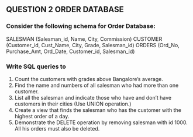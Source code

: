 ## QUESTION 2 ORDER DATABASE
### Consider the following schema for Order Database:
SALESMAN (Salesman_id, Name, City, Commission)
CUSTOMER (Customer_id, Cust_Name, City, Grade, Salesman_id)
ORDERS (Ord_No, Purchase_Amt, Ord_Date, Customer_id, Salesman_id)
### Write SQL queries to
1. Count the customers with grades above Bangalore’s average.
2. Find the name and numbers of all salesman who had more than one customer.
3. List all the salesman and indicate those who have and don’t have customers in their cities (Use UNION operation.)
4. Create a view that finds the salesman who has the customer with the highest order of a day.
5. Demonstrate the DELETE operation by removing salesman with id 1000. All his orders must also be deleted.
